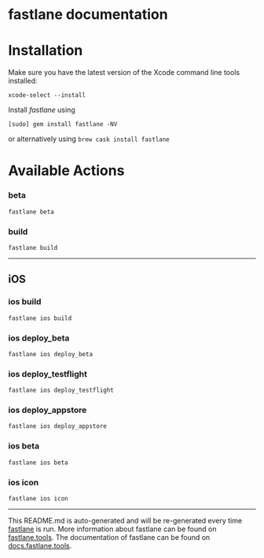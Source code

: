 fastlane documentation
================
# Installation

Make sure you have the latest version of the Xcode command line tools installed:

```
xcode-select --install
```

Install _fastlane_ using
```
[sudo] gem install fastlane -NV
```
or alternatively using `brew cask install fastlane`

# Available Actions
### beta
```
fastlane beta
```

### build
```
fastlane build
```


----

## iOS
### ios build
```
fastlane ios build
```

### ios deploy_beta
```
fastlane ios deploy_beta
```

### ios deploy_testflight
```
fastlane ios deploy_testflight
```

### ios deploy_appstore
```
fastlane ios deploy_appstore
```

### ios beta
```
fastlane ios beta
```

### ios icon
```
fastlane ios icon
```


----

This README.md is auto-generated and will be re-generated every time [fastlane](https://fastlane.tools) is run.
More information about fastlane can be found on [fastlane.tools](https://fastlane.tools).
The documentation of fastlane can be found on [docs.fastlane.tools](https://docs.fastlane.tools).
